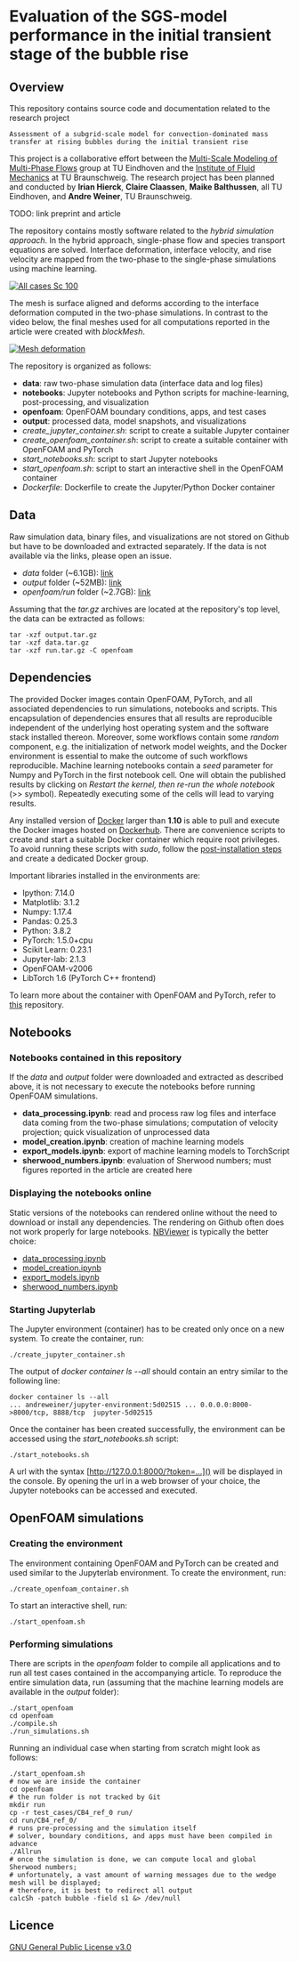 # Evaluation of the SGS-model performance in the initial transient stage of the bubble rise


## Overview

This repository contains source code and documentation related to the research project

```
Assessment of a subgrid-scale model for convection-dominated mass transfer at rising bubbles during the initial transient rise
```
This project is a collaborative effort between the [Multi-Scale Modeling of Multi-Phase Flows](https://www.tue.nl/en/research/research-groups/multi-scale-modelling-of-multi-phase-flows/) group at TU Eindhoven and the [Institute of Fluid Mechanics](https://www.tu-braunschweig.de/ism) at TU Braunschweig. The research project has been planned and conducted by **Irian Hierck**, **Claire Claassen**, **Maike Balthussen**, all TU Eindhoven, and **Andre Weiner**, TU Braunschweig.

TODO: link preprint and article

The repository contains mostly software related to the *hybrid simulation approach*. In the hybrid approach, single-phase flow and species transport equations are solved. Interface deformation, interface velocity, and rise velocity are mapped from the two-phase to the single-phase simulations using machine learning.

[![All cases Sc 100](https://img.youtube.com/vi/qhxbkvM2jAI/0.jpg)](https://www.youtube.com/watch?v=qhxbkvM2jAI)

The mesh is surface aligned and deforms according to the interface deformation computed in the two-phase simulations. In contrast to the video below, the final meshes used for all computations reported in the article were created with *blockMesh*.

[![Mesh deformation](https://img.youtube.com/vi/ytD2Qs3fCxk/0.jpg)](https://www.youtube.com/watch?v=ytD2Qs3fCxk)

The repository is organized as follows:

- **data**: raw two-phase simulation data (interface data and log files)
- **notebooks**: Jupyter notebooks and Python scripts for machine-learning, post-processing, and visualization
- **openfoam**: OpenFOAM boundary conditions, apps, and test cases
- **output**: processed data, model snapshots, and visualizations
- *create_jupyter_container.sh*: script to create a suitable Jupyter container
- *create_openfoam_container.sh*: script to create a suitable container with OpenFOAM and PyTorch
- *start_notebooks.sh*: script to start Jupyter notebooks
- *start_openfoam.sh*: script to start an interactive shell in the OpenFOAM container
- *Dockerfile*: Dockerfile to create the Jupyter/Python Docker container

## Data

Raw simulation data, binary files, and visualizations are not stored on Github but have to be downloaded and extracted separately. If the data is not available via the links, please open an issue.

- *data* folder (~6.1GB): [link](https://cloudstorage.tu-braunschweig.de/getlink/fiJfFmo9H2M72ENvWXPgRt2J/data.tar.gz)
- *output* folder (~52MB): [link](https://cloudstorage.tu-braunschweig.de/getlink/fiM8N7wSfWVzpvnxVwctDpr1/output.tar.gz)
- *openfoam/run* folder (~2.7GB): [link](https://cloudstorage.tu-braunschweig.de/getlink/fi4F1PpKkMJUDWHxEBU4JqcU/run.tar.gz)

Assuming that the *tar.gz* archives are located at the repository's top level, the data can be extracted as follows:
```
tar -xzf output.tar.gz
tar -xzf data.tar.gz
tar -xzf run.tar.gz -C openfoam
```

## Dependencies

The provided Docker images contain OpenFOAM, PyTorch, and all associated dependencies to run simulations, notebooks and scripts. This encapsulation of dependencies ensures that all results are reproducible independent of the underlying host operating system and the software stack installed thereon. Moreover, some workflows contain some *random* component, e.g. the initialization of network model weights, and the Docker environment is essential to make the outcome of such workflows reproducible. Machine learning notebooks contain a *seed* parameter for Numpy and PyTorch in the first notebook cell. One will obtain the published results by clicking on *Restart the kernel, then re-run the whole notebook* (>> symbol). Repeatedly executing some of the cells will lead to varying results.

Any installed version of [Docker](https://docs.docker.com/install/) larger than **1.10** is able to pull and execute the Docker images hosted on [Dockerhub](https://hub.docker.com/r/andreweiner/jupyter-environment). There are convenience scripts to create and start a suitable Docker container which require root privileges. To avoid running these scripts with *sudo*, follow the [post-installation steps](https://docs.docker.com/install/linux/linux-postinstall/) and create a dedicated Docker group.

Important libraries installed in the environments are:

- Ipython: 7.14.0
- Matplotlib: 3.1.2
- Numpy: 1.17.4
- Pandas: 0.25.3
- Python: 3.8.2
- PyTorch: 1.5.0+cpu
- Scikit Learn: 0.23.1
- Jupyter-lab: 2.1.3
- OpenFOAM-v2006
- LibTorch 1.6 (PyTorch C++ frontend)

To learn more about the container with OpenFOAM and PyTorch, refer to [this](https://github.com/AndreWeiner/of_pytorch_docker) repository.

## Notebooks

### Notebooks contained in this repository

If the *data* and *output* folder were downloaded and extracted as described above, it is not necessary to execute the notebooks before running OpenFOAM simulations.

- **data_processing.ipynb**: read and process raw log files and interface data coming from the two-phase simulations; computation of velocity projection; quick visualization of unprocessed data
- **model_creation.ipynb**: creation of machine learning models
- **export_models.ipynb**: export of machine learning models to TorchScript
- **sherwood_numbers.ipynb**: evaluation of Sherwood numbers; must figures reported in the article are created here

### Displaying the notebooks online

Static versions of the notebooks can rendered online without the need to download or install any dependencies. The rendering on Github often does not work properly for large notebooks. [NBViewer](https://nbviewer.jupyter.org/) is typically the better choice:

- [data_processing.ipynb](https://nbviewer.jupyter.org/github/AndreWeiner/sgs_model_test_transient/blob/master/notebooks/data_processing.ipynb)
- [model_creation.ipynb](https://nbviewer.jupyter.org/github/AndreWeiner/sgs_model_test_transient/blob/master/notebooks/model_creation.ipynb)
- [export_models.ipynb](https://nbviewer.jupyter.org/github/AndreWeiner/sgs_model_test_transient/blob/master/notebooks/export_models.ipynb)
- [sherwood_numbers.ipynb](https://nbviewer.jupyter.org/github/AndreWeiner/sgs_model_test_transient/blob/master/notebooks/sherwood_numbers.ipynb)

### Starting Jupyterlab

The Jupyter environment (container) has to be created only once on a new system. To create the container, run:
```
./create_jupyter_container.sh
```
The output of *docker container ls --all* should contain an entry similar to the following line:

```
docker container ls --all
... andreweiner/jupyter-environment:5d02515 ... 0.0.0.0:8000->8000/tcp, 8888/tcp  jupyter-5d02515
```
Once the container has been created successfully, the environment can be accessed using the *start_notebooks.sh* script:

```
./start_notebooks.sh
```
A url with the syntax [http://127.0.0.1:8000/?token=...]() will be displayed in the console. By opening the url in a web browser of your choice, the Jupyter notebooks can be accessed and executed.

## OpenFOAM simulations

### Creating the environment

The environment containing OpenFOAM and PyTorch can be created and used similar to the Jupyterlab environment. To create the environment, run:

```
./create_openfoam_container.sh
```
To start an interactive shell, run:
```
./start_openfoam.sh
```

### Performing simulations

There are scripts in the *openfoam* folder to compile all applications and to run all test cases contained in the accompanying article. To reproduce the entire simulation data, run (assuming that the machine learning models are available in the *output* folder):
```
./start_openfoam
cd openfoam
./compile.sh
./run_simulations.sh
```
Running an individual case when starting from scratch might look as follows:

```
./start_openfoam.sh
# now we are inside the container
cd openfoam
# the run folder is not tracked by Git
mkdir run
cp -r test_cases/CB4_ref_0 run/
cd run/CB4_ref_0/
# runs pre-processing and the simulation itself
# solver, boundary conditions, and apps must have been compiled in advance
./Allrun
# once the simulation is done, we can compute local and global Sherwood numbers;
# unfortunately, a vast amount of warning messages due to the wedge mesh will be displayed;
# therefore, it is best to redirect all output
calcSh -patch bubble -field s1 &> /dev/null
```

## Licence

[GNU General Public License v3.0](https://github.com/AndreWeiner/sgs_model_test_transient/blob/master/LICENSE)
